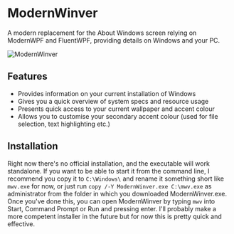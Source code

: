 # ModernWinver
A modern replacement for the About Windows screen relying on ModernWPF and FluentWPF, providing details on Windows and your PC.

![ModernWinver](https://cdn.discordapp.com/attachments/272509873479221249/805509239816585256/dragfrom.202101311846062843.png) 

## Features
 - Provides information on your current installation of Windows
 - Gives you a quick overview of system specs and resource usage
 - Presents quick access to your current wallpaper and accent colour
 - Allows you to customise your secondary accent colour (used for file selection, text highlighting etc.)

## Installation
Right now there's no official installation, and the executable will work standalone. If you want to be able to start it from the command line, I recommend you copy it to `C:\Windows\` and rename it something short like `mwv.exe` for now, or just run `copy /-Y ModernWinver.exe C:\mwv.exe` as administrator from the folder in which you downloaded ModernWinver.exe. Once you've done this, you can open ModernWinver by typing `mwv` into Start, Command Prompt or Run and pressing enter. I'll probably make a more competent installer in the future but for now this is pretty quick and effective.
